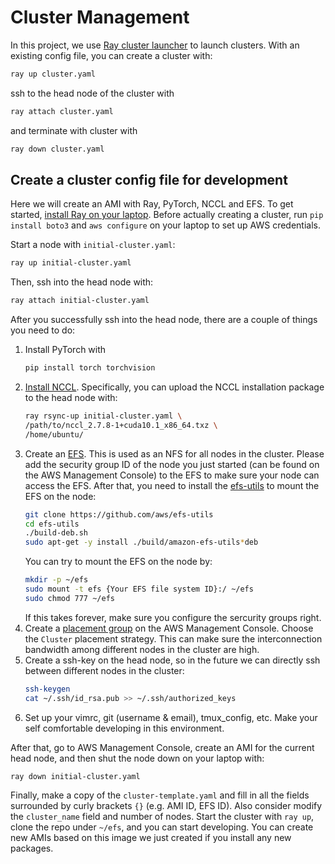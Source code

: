 # Cluster Management

In this project, we use [Ray cluster launcher](https://docs.ray.io/en/latest/cluster/launcher.html) to launch clusters. With an existing config file, you can create a cluster with:
```bash
ray up cluster.yaml
``` 
ssh to the head node of the cluster with
```bash
ray attach cluster.yaml
```
and terminate with cluster with
```bash
ray down cluster.yaml
```

## Create a cluster config file for development

Here we will create an AMI with Ray, PyTorch, NCCL and EFS. To get started, [install Ray on your laptop](https://docs.ray.io/en/latest/installation.html). Before actually creating a cluster, run `pip install boto3` and `aws configure` on your laptop to set up AWS credentials.

Start a node with `initial-cluster.yaml`:

```bash
ray up initial-cluster.yaml
```

Then, ssh into the head node with:

```bash
ray attach initial-cluster.yaml
```

After you successfully ssh into the head node, there are a couple of things you need to do:
1. Install PyTorch with 
   ```bash
   pip install torch torchvision
   ```
2. [Install NCCL](../nccl/README.md). Specifically, you can upload the NCCL installation package to the head node with:
    ```bash
    ray rsync-up initial-cluster.yaml \
    /path/to/nccl_2.7.8-1+cuda10.1_x86_64.txz \
    /home/ubuntu/
    ```
3. Create an [EFS](https://console.aws.amazon.com/efs). This is used as an NFS for all nodes in the cluster. Please add the security group ID of the node you just started (can be found on the AWS Management Console) to the EFS to make sure your node can access the EFS. After that, you need to install the [efs-utils](https://docs.aws.amazon.com/efs/latest/ug/installing-other-distro.html) to mount the EFS on the node:
   ```bash
   git clone https://github.com/aws/efs-utils
   cd efs-utils
   ./build-deb.sh
   sudo apt-get -y install ./build/amazon-efs-utils*deb
   ```
   You can try to mount the EFS on the node by:
   ```bash
   mkdir -p ~/efs
   sudo mount -t efs {Your EFS file system ID}:/ ~/efs
   sudo chmod 777 ~/efs
   ```
   If this takes forever, make sure you configure the sercurity groups right.
4. Create a [placement group](https://docs.aws.amazon.com/AWSEC2/latest/UserGuide/placement-groups.html) on the AWS Management Console. Choose the `Cluster` placement strategy. This can make sure the interconnection bandwidth among different nodes in the cluster are high.
5. Create a ssh-key on the head node, so in the future we can directly ssh between different nodes in the cluster:
   ```bash
   ssh-keygen
   cat ~/.ssh/id_rsa.pub >> ~/.ssh/authorized_keys
   ```
6. Set up your vimrc, git (username & email), tmux_config, etc. Make your self comfortable developing in this environment.

After that, go to AWS Management Console, create an AMI for the current head node, and then shut the node down on your laptop with:
```bash
ray down initial-cluster.yaml
```

Finally, make a copy of the `cluster-template.yaml` and fill in all the fields surrounded by curly brackets `{}` (e.g. AMI ID, EFS ID). Also consider modify the `cluster_name` field and number of nodes. Start the cluster with `ray up`, clone the repo under `~/efs`, and you can start developing. You can create new AMIs based on this image we just created if you install any new packages.

